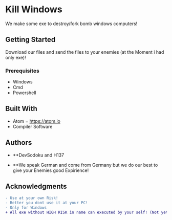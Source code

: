 # Kill Windows

We make some exe to destroy/fork bomb windows computers!

## Getting Started
Download our files and send the files to your enemies (at the Moment i had only exe)!

### Prerequisites

* Windows
* Cmd
* Powershell

## Built With

* Atom = https://atom.io
* Compiler Software

## Authors

* **DevSodoku and H137

* **We speak German and come from Germany but we do our best to give your Enemies good Expirience!

## Acknowledgments

```diff
- Use at your own Risk!
- Better you dont use it at your PC!
- Only for Windows
+ All exe without HIGH RISK in name can executed by your self! (Not yet applied so do not run on your computer)
```
